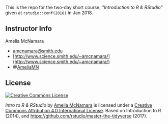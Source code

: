 This is the repo for the two-day short course, *"Introduction to R & RStudio"* given at `rstudio::conf(2018)` in Jan 2018.

## Instructor Info

Amelia McNamara

-   [amcnamara@smith.edu](amcnamara@smith.edu)
-   [http://www.science.smith.edu/~amcnamara/](http://www.science.smith.edu/~amcnamara/)
-   @[AmeliaMN](http://www.twitter.com/AmeliaMN)



## License

<a rel="license" href="http://creativecommons.org/licenses/by/4.0/"><img alt="Creative Commons License" style="border-width:0" src="https://i.creativecommons.org/l/by/4.0/88x31.png" /></a>

<span xmlns:dct="http://purl.org/dc/terms/" property="dct:title">*Intro to R & RStudio*</span> by <a xmlns:cc="http://creativecommons.org/ns#" href="https://github.com/AmeliaMN/IntroToR" property="cc:attributionName" rel="cc:attributionURL">Amelia McNamara</a> is licensed under a <a rel="license" href="http://creativecommons.org/licenses/by/4.0/">Creative Commons Attribution 4.0 International License</a>.  Based on Introduction to R (2014), and  <a xmlns:dct="http://purl.org/dc/terms/" href="https://github.com/rstudio/master-the-tidyverse" rel="dct:source">https://github.com/rstudio/master-the-tidyverse</a> (2017).
